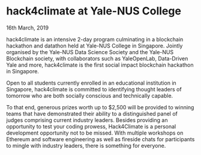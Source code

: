 # hack4climate at Yale-NUS College
16th March, 2019

hack4climate is an intensive 2-day program culminating in a blockchain hackathon and datathon held at Yale-NUS College in Singapore. Jointly organised by the Yale-NUS Data Science Society and the Yale-NUS Blockchain society, with collaborators such as YaleOpenLab, Data-Driven Yale and more, hack4climate is the first social impact blockchain hackathon in Singapore.

Open to all students currently enrolled in an educational institution in Singapore, hack4climate is committed to identifying thought leaders of tomorrow who are both socially conscious and technically capable.

To that end, generous prizes worth up to $2,500 will be provided to winning teams that have demonstrated their ability to a distinguished panel of judges comprising current industry leaders. Besides providing an opportunity to test your coding prowess, Hack4Climate is a personal development opportunity not to be missed. With multiple workshops on Ethereum and software engineering as well as fireside chats for participants to mingle with industry leaders, there is something for everyone.
